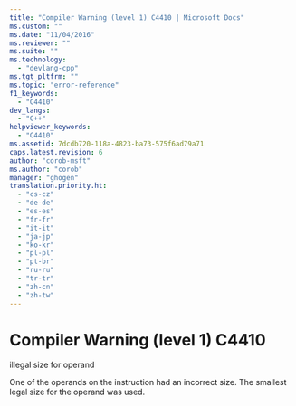 ```yaml
---
title: "Compiler Warning (level 1) C4410 | Microsoft Docs"
ms.custom: ""
ms.date: "11/04/2016"
ms.reviewer: ""
ms.suite: ""
ms.technology: 
  - "devlang-cpp"
ms.tgt_pltfrm: ""
ms.topic: "error-reference"
f1_keywords: 
  - "C4410"
dev_langs: 
  - "C++"
helpviewer_keywords: 
  - "C4410"
ms.assetid: 7dcdb720-118a-4823-ba73-575f6ad79a71
caps.latest.revision: 6
author: "corob-msft"
ms.author: "corob"
manager: "ghogen"
translation.priority.ht: 
  - "cs-cz"
  - "de-de"
  - "es-es"
  - "fr-fr"
  - "it-it"
  - "ja-jp"
  - "ko-kr"
  - "pl-pl"
  - "pt-br"
  - "ru-ru"
  - "tr-tr"
  - "zh-cn"
  - "zh-tw"
---
```

# Compiler Warning (level 1) C4410
illegal size for operand  
  
 One of the operands on the instruction had an incorrect size. The smallest legal size for the operand was used.